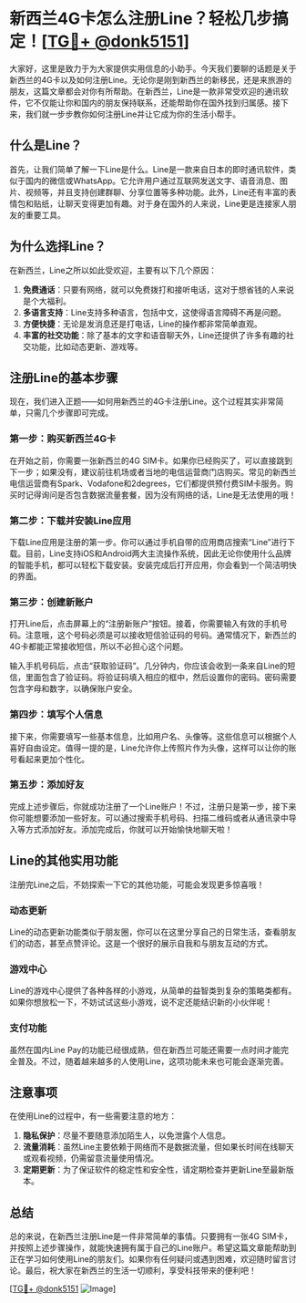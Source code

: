 # 新西兰4G卡怎么注册Line？轻松几步搞定！[[TG💪+ @donk5151](https://t.me/s/donk5151)]

大家好，这里是致力于为大家提供实用信息的小助手。今天我们要聊的话题是关于新西兰的4G卡以及如何注册Line。无论你是刚到新西兰的新移民，还是来旅游的朋友，这篇文章都会对你有所帮助。在新西兰，Line是一款非常受欢迎的通讯软件，它不仅能让你和国内的朋友保持联系，还能帮助你在国外找到归属感。接下来，我们就一步步教你如何注册Line并让它成为你的生活小帮手。

## 什么是Line？

首先，让我们简单了解一下Line是什么。Line是一款来自日本的即时通讯软件，类似于国内的微信或WhatsApp。它允许用户通过互联网发送文字、语音消息、图片、视频等，并且支持创建群聊、分享位置等多种功能。此外，Line还有丰富的表情包和贴纸，让聊天变得更加有趣。对于身在国外的人来说，Line更是连接家人朋友的重要工具。

## 为什么选择Line？

在新西兰，Line之所以如此受欢迎，主要有以下几个原因：
1. **免费通话**：只要有网络，就可以免费拨打和接听电话，这对于想省钱的人来说是个大福利。
2. **多语言支持**：Line支持多种语言，包括中文，这使得语言障碍不再是问题。
3. **方便快捷**：无论是发消息还是打电话，Line的操作都非常简单直观。
4. **丰富的社交功能**：除了基本的文字和语音聊天外，Line还提供了许多有趣的社交功能，比如动态更新、游戏等。

## 注册Line的基本步骤

现在，我们进入正题——如何用新西兰的4G卡注册Line。这个过程其实非常简单，只需几个步骤即可完成。

### 第一步：购买新西兰4G卡

在开始之前，你需要一张新西兰的4G SIM卡。如果你已经购买了，可以直接跳到下一步；如果没有，建议前往机场或者当地的电信运营商门店购买。常见的新西兰电信运营商有Spark、Vodafone和2degrees，它们都提供预付费SIM卡服务。购买时记得询问是否包含数据流量套餐，因为没有网络的话，Line是无法使用的哦！

### 第二步：下载并安装Line应用

下载Line应用是注册的第一步。你可以通过手机自带的应用商店搜索“Line”进行下载。目前，Line支持iOS和Android两大主流操作系统，因此无论你使用什么品牌的智能手机，都可以轻松下载安装。安装完成后打开应用，你会看到一个简洁明快的界面。

### 第三步：创建新账户

打开Line后，点击屏幕上的“注册新账户”按钮。接着，你需要输入有效的手机号码。注意哦，这个号码必须是可以接收短信验证码的号码。通常情况下，新西兰的4G卡都能正常接收短信，所以不必担心这个问题。

输入手机号码后，点击“获取验证码”。几分钟内，你应该会收到一条来自Line的短信，里面包含了验证码。将验证码填入相应的框中，然后设置你的密码。密码需要包含字母和数字，以确保账户安全。

### 第四步：填写个人信息

接下来，你需要填写一些基本信息，比如用户名、头像等。这些信息可以根据个人喜好自由设定。值得一提的是，Line允许你上传照片作为头像，这样可以让你的账号看起来更加个性化。

### 第五步：添加好友

完成上述步骤后，你就成功注册了一个Line账户！不过，注册只是第一步，接下来你可能想要添加一些好友。可以通过搜索手机号码、扫描二维码或者从通讯录中导入等方式添加好友。添加完成后，你就可以开始愉快地聊天啦！

## Line的其他实用功能

注册完Line之后，不妨探索一下它的其他功能，可能会发现更多惊喜哦！

### 动态更新

Line的动态更新功能类似于朋友圈，你可以在这里分享自己的日常生活，查看朋友们的动态，甚至点赞评论。这是一个很好的展示自我和与朋友互动的方式。

### 游戏中心

Line的游戏中心提供了各种各样的小游戏，从简单的益智类到复杂的策略类都有。如果你想放松一下，不妨试试这些小游戏，说不定还能结识新的小伙伴呢！

### 支付功能

虽然在国内Line Pay的功能已经很成熟，但在新西兰可能还需要一点时间才能完全普及。不过，随着越来越多的人使用Line，这项功能未来也可能会逐渐完善。

## 注意事项

在使用Line的过程中，有一些需要注意的地方：

1. **隐私保护**：尽量不要随意添加陌生人，以免泄露个人信息。
2. **流量消耗**：虽然Line主要依赖于网络而不是数据流量，但如果长时间在线聊天或观看视频，仍需留意流量使用情况。
3. **定期更新**：为了保证软件的稳定性和安全性，请定期检查并更新Line至最新版本。

## 总结

总的来说，在新西兰注册Line是一件非常简单的事情。只要拥有一张4G SIM卡，并按照上述步骤操作，就能快速拥有属于自己的Line账户。希望这篇文章能帮助到正在学习如何使用Line的朋友们。如果你有任何疑问或遇到困难，欢迎随时留言讨论。最后，祝大家在新西兰的生活一切顺利，享受科技带来的便利吧！

[[TG💪+ @donk5151](https://t.me/s/donk5151) ![Image](https://i.postimg.cc/rwNCRYN7/Snipaste-2025-04-30-17-27-05.png)]